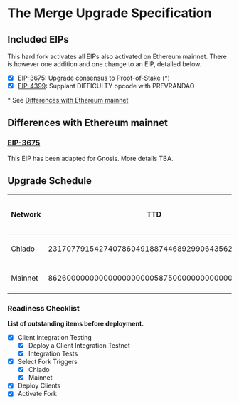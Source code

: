 # The Merge Upgrade Specification

## Included EIPs

This hard fork activates all EIPs also activated on Ethereum mainnet. There is however one addition and one change to an EIP, detailed below.

- [x] [EIP-3675](https://eips.ethereum.org/EIPS/eip-3675): Upgrade consensus to Proof-of-Stake (\*)
- [x] [EIP-4399](https://eips.ethereum.org/EIPS/eip-4399): Supplant DIFFICULTY opcode with PREVRANDAO

\* See [Differences with Ethereum mainnet](#differences-with-ethereum-mainnet)

## Differences with Ethereum mainnet

### [EIP-3675](https://eips.ethereum.org/EIPS/eip-3675)

This EIP has been adapted for Gnosis. More details TBA.

## Upgrade Schedule

| Network | TTD                                            | Date & Time (UTC) | Fork Hash | Beacon Chain Epoch |
| ------- | ---------------------------------------------- | ----------------- | --------- | ------------------ |
| Chiado  | 231707791542740786049188744689299064356246512  | ~ Nov 4, 2022     | -         | 180                |
| Mainnet | 8626000000000000000000058750000000000000000000 | ~ Dec 5, 2022     | -         | 385536             |

### Readiness Checklist

**List of outstanding items before deployment.**

- [x] Client Integration Testing
  - [x] Deploy a Client Integration Testnet
  - [x] Integration Tests
- [x] Select Fork Triggers
  - [x] Chiado
  - [x] Mainnet
- [x] Deploy Clients
- [x] Activate Fork
